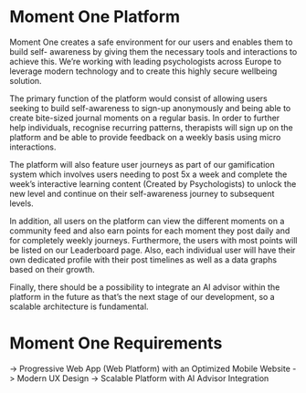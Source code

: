 # Moment One Platform
Moment One creates a safe environment for our users and enables them to build self- awareness by giving them the necessary tools and interactions to achieve this. We’re working with leading psychologists across Europe to leverage modern technology and to create this highly secure wellbeing solution.

The primary function of the platform would consist of allowing users seeking to build self-awareness to sign-up anonymously and being able to create bite-sized journal moments on a regular basis. In order to further help individuals, recognise recurring patterns, therapists will sign up on the platform and be able to provide feedback on a weekly basis using micro interactions. 

The platform will also feature user journeys as part of our gamification system which involves users needing to post 5x a week and complete the week’s interactive learning content (Created by Psychologists) to unlock the new level and continue on their self-awareness journey to subsequent levels. 

In addition, all users on the platform can view the different moments on a community feed and also earn points for each moment they post daily and for completely weekly journeys. Furthermore, the users with most points will be listed on our Leaderboard page. Also, each individual user will have their own dedicated profile with their post timelines as well as a data graphs based on their growth. 

Finally, there should be a possibility to integrate an AI advisor within the platform in the future as that’s the next stage of our development, so a scalable architecture is fundamental.

# Moment One Requirements

-> Progressive Web App (Web Platform) with an Optimized Mobile Website
-> Modern UX Design
-> Scalable Platform with AI Advisor Integration
